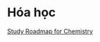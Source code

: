 # Hóa học

[Study Roadmap for Chemistry](https://q-inho.github.io/general/Study-Roadmap-for-Chemistry/)